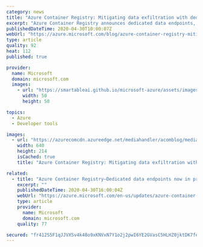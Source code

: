 ```yaml
---
category: news
title: "Azure Container Registry: Mitigating data exfiltration with dedicated data endpoints"
excerpt: "Azure Container Registry announces dedicated data endpoints, enabling tightly scoped client firewall rules to specific registries, minimizing data exfiltration concerns.\r\n\r\nPulling content from a registry involves two endpoints:\r\n\r\n\r\n\tRegistry endpoint, often referred to as the login URL, used for authentication"
publishedDateTime: 2020-04-30T10:00:07Z
webUrl: "https://azure.microsoft.com/blog/azure-container-registry-mitigating-data-exfiltration-with-dedicated-data-endpoints/"
type: article
quality: 92
heat: 112
published: true

provider:
  name: Microsoft
  domain: microsoft.com
  images:
    - url: "https://smartableai.github.io/microsoft-azure/assets/images/organizations/microsoft.com-50x50.jpg"
      width: 50
      height: 50

topics:
  - Azure
  - Developer tools

images:
  - url: "https://azurecomcdn.azureedge.net/mediahandler/acomblog/media/Default/blog/65527b4a-84d5-4864-92e5-78da3ecba512.png"
    width: 640
    height: 214
    isCached: true
    title: "Azure Container Registry: Mitigating data exfiltration with dedicated data endpoints"

related:
  - title: "Azure Container Registry—Dedicated data endpoints now in preview"
    excerpt: ""
    publishedDateTime: 2020-04-30T16:00:04Z
    webUrl: "https://azure.microsoft.com/en-us/updates/azure-container-registry-dedicated-data-endpoints-now-in-preview/"
    type: article
    provider:
      name: Microsoft
      domain: microsoft.com
    quality: 77

secured: "fr412S5F1qJJVXSv4k48o9xKNVxN7Y1o2j2pwI6YE2GVasC5HLHZ0jktDK7feqen80X8kGUn03470BLBbi7Y4TKgKrrmosL7b/rB8mUtCCIb9J8YnW6V9W3Qo0DsrbT5gEG+IamYq3dEin7vhtyIH15Wy5JiB/V/UFVIv2V028Oc6+1h/Z0CHhyUDBoekInjybliP42OYicqhtyDr002C69l3tDNzKgJQzKX2ayyJ6MC9kykEGheLMMmPBGIXx00iLW3K+4X5qlw9jeILOKt2e9310rzG20RFBo21mRSpvYG60cv8EDgT+45Nxn3vNnRc7QCmkdatmGwQm35cUjF8w==;JjkfFJIp7qf1uIaOhtGZDg=="
---
```


